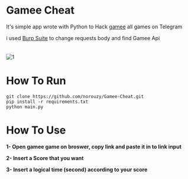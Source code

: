 # Gamee Cheat
It's simple app wrote with Python to Hack [gamee](https://prizes.gamee.com/) all games on Telegram

i used [Burp Suite](https://portswigger.net/burp/communitydownload) to change requests body and find Gamee Api
<br><br><br>
![1](https://user-images.githubusercontent.com/77892796/180670744-d978f062-7bbb-4245-864d-42610d71ef46.png)


# How To Run


```
git clone https://github.com/norouzy/Gamee-Cheat.git
pip install -r requirements.txt
python main.py
```

# How To Use

 <b>1- Open gamee game on broswer, copy link and paste it in to link input
 
 2- Insert a Score that you want
 
 3- Insert a logical time (second) according to your score</b>


